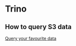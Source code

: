 # Trino

## How to query S3 data

[Query your favourite data](https://adroll.atlassian.net/wiki/spaces/EN/pages/116430525/Trino+-+Querying+your+favourite+data+on+S3)
